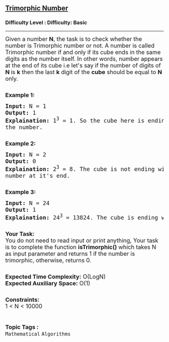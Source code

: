<h2><a href="https://www.geeksforgeeks.org/problems/trimorphic-number3553/1?page=30&difficulty=Basic&status=unsolved,attempted&sortBy=accuracy">Trimorphic Number</a></h2><h3>Difficulty Level : Difficulty: Basic</h3><hr><div class="problems_problem_content__Xm_eO"><p><span style="font-size:18px">Given a number <strong>N</strong>, the task is to check whether the number is Trimorphic number or not. A number is called Trimorphic number if and only if its cube ends in the same digits as the number itself. In other words, number appears at the end of its cube i.e let's say if the number of digits of<strong> N </strong>is <strong>k</strong> then&nbsp;the last <strong>k</strong> digit of the <strong>cube</strong> should be equal to <strong>N</strong> only.</span></p>

<p><br>
<strong><span style="font-size:18px">Example 1:</span></strong></p>

<pre><span style="font-size:18px"><strong>Input:</strong> N = 1
<strong>Output:</strong> 1
<strong>Explaination:</strong> 1<sup>3</sup> = 1. So the cube here is ending with 
the number.</span></pre>

<p><br>
<strong><span style="font-size:18px">Example 2:</span></strong></p>

<pre><span style="font-size:18px"><strong>Input:</strong> N = 2
<strong>Output:</strong> 0
<strong>Explaination:</strong> 2<sup>3</sup> = 8. The cube is not ending with the 
number at it's end.</span></pre>

<p><br>
<strong><span style="font-size:18px">Example 3:</span></strong></p>

<pre><span style="font-size:18px"><strong>Input:</strong> N = 24
<strong>Output:</strong> 1
<strong>Explaination:</strong> 24<sup>3</sup> = 13824. The cube is ending with 24.</span></pre>

<p><br>
<span style="font-size:18px"><strong>Your Task:</strong><br>
You do not need to read input or print anything, Your task is to complete the function <strong>isTrimorphic()</strong> which takes N as input parameter and returns 1 if the number is trimorphic, otherwise, returns 0.</span></p>

<p><br>
<span style="font-size:18px"><strong>Expected Time Complexity:</strong>&nbsp;O(LogN)<br>
<strong>Expected Auxiliary Space:</strong>&nbsp;O(1)</span></p>

<p><br>
<span style="font-size:18px"><strong>Constraints:</strong><br>
1 &lt; N &lt; 10000</span></p>
</div><br><p><span style=font-size:18px><strong>Topic Tags : </strong><br><code>Mathematical</code>&nbsp;<code>Algorithms</code>&nbsp;
